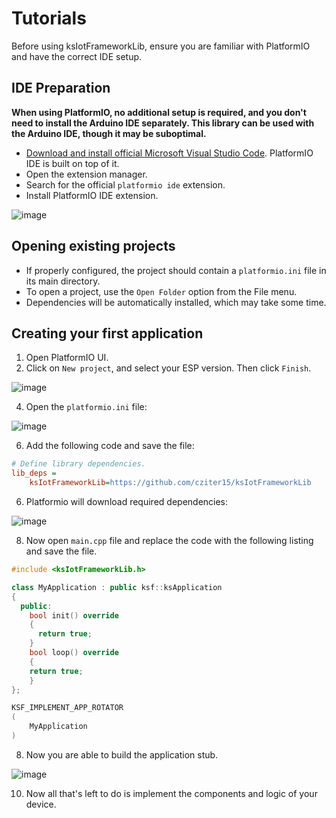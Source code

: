 # Tutorials
Before using ksIotFrameworkLib, ensure you are familiar with PlatformIO and have the correct IDE setup.

## IDE Preparation

**When using PlatformIO, no additional setup is required, and you don't need to install the Arduino IDE separately. This library can be used with the Arduino IDE, though it may be suboptimal.**

- [Download and install official Microsoft Visual Studio Code](https://code.visualstudio.com/). PlatformIO IDE is built on top of it.
- Open the extension manager.
- Search for the official `platformio ide` extension.
- Install PlatformIO IDE extension.

![image](https://github.com/cziter15/ksIotFrameworkLib/assets/5003708/5f67669d-1f18-4be6-a251-c7b1498387c5)

## Opening existing projects
- If properly configured, the project should contain a `platformio.ini` file in its main directory.
- To open a project, use the `Open Folder` option from the File menu.
- Dependencies will be automatically installed, which may take some time.

## Creating your first application
1. Open PlatformIO UI.
2. Click on `New project`, and select your ESP version. Then click `Finish`.

![image](https://github.com/cziter15/ksIotFrameworkLib/assets/5003708/494565fa-4753-446c-a18e-c903626637a3)

4. Open the `platformio.ini` file:

![image](https://github.com/cziter15/ksIotFrameworkLib/assets/5003708/15565b44-8f44-4f7d-b63a-041573234e1f)

6. Add the following code and save the file:
```ini
# Define library dependencies.
lib_deps = 
	ksIotFrameworkLib=https://github.com/cziter15/ksIotFrameworkLib
```
6. Platformio will download required dependencies:

![image](https://github.com/cziter15/ksIotFrameworkLib/assets/5003708/00ba25ba-7143-4986-ad29-f9adf2b5176c)

8. Now open `main.cpp` file and replace the code with the following listing and save the file.
```cpp
#include <ksIotFrameworkLib.h>

class MyApplication : public ksf::ksApplication
{
  public:
    bool init() override 
    {
      return true;
    }
    bool loop() override 
    {
	return true;
    }
};

KSF_IMPLEMENT_APP_ROTATOR
(
	MyApplication
)
```

8. Now you are able to build the application stub.

![image](https://github.com/cziter15/ksIotFrameworkLib/assets/5003708/afac0511-cf68-4007-ba89-b2902cabca6c)

10. Now all that's left to do is implement the components and logic of your device. 
